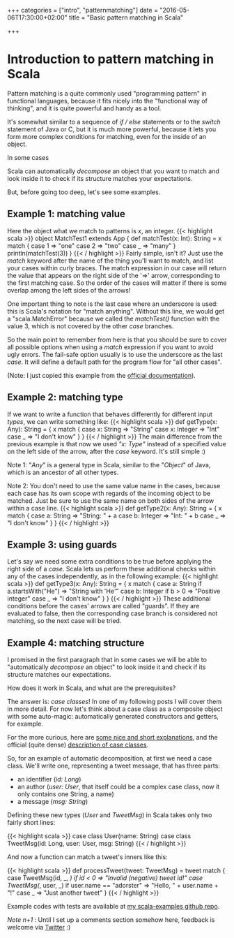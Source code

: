 +++
categories = ["intro", "patternmatching"]
date = "2016-05-06T17:30:00+02:00"
title = "Basic pattern matching in Scala"

+++

# Introduction to pattern matching in Scala

Pattern matching is a quite commonly used "programming pattern" in functional languages, because it 
fits nicely into the "functional way of thinking", and it is quite powerful and handy as a tool.

<!--more-->

It's somewhat similar to a sequence of _if / else_ statements or to the _switch_ statement
of Java or C, but it is much more powerful, because it lets you form more complex 
conditions for matching, even for the inside of an object. 

In some cases
<!-- (when dealing with objects of _case classes_ for example; we'll learn about them a bit later in more detail) -->
Scala can automatically _decompose_ an object that you want to match and look inside it to check
if its structure matches your expectations.

<!--This means 
that you can apply rules based on the object's type or inner structure without having 
to manually disassemble the object into its parts.-->

But, before going too deep, let's see some examples.

## Example 1: matching value

Here the object what we match to patterns is _x_, an integer.
{{< highlight scala >}}
object MatchTest1 extends App {
  def matchTest(x: Int): String = x match {
    case 1 => "one"
    case 2 => "two"
    case _ => "many"
  }
  println(matchTest(3))
}
{{< / highlight >}}
Fairly simple, isn't it? Just use the _match_ keyword after the name of the
thing you'll want to match, and list your cases within curly braces.
The match expression in our case will return the value that appears on the right side of the '=>' arrow, corresponding
to the first matching case. So the order of the cases will matter if there is some overlap among the left sides of the arrows!

One important thing to note is the last case where an underscore is used: this is Scala's notation
for "match anything". Without this line, we would get a "scala.MatchError" because we called 
the _matchTest()_ function with the value 3, which is not covered by the other _case_ branches.

So the main point to remember from here is that you should be sure to cover all
possible options when using a _match_ expression if you want to avoid ugly errors.
The fail-safe option usually is to use the underscore as the last _case_.
It will define a default path for the program flow for "all other cases".

(Note: I just copied this example from the
[official documentation](http://docs.scala-lang.org/tutorials/tour/pattern-matching.html)).

## Example 2: matching type

If we want to write a function that behaves differently for different input _types_, we can write something like:
{{< highlight scala >}}
def getType(x: Any): String = {
  x match {
    case x: String => "String"
    case x: Integer => "Int"
    case _ => "I don't know"
  }
}
{{< / highlight >}}
The main difference from the previous example is that now we used _"x: Type"_ instead of a specified value on the left side
of the arrow, after the _case_ keyword. It's still simple :)

Note 1: "_Any_" is a general type in Scala, similar to the "_Object_" of Java, which is an ancestor of all other types.

Note 2: You don't need to use the same value name in the cases, because each 
case has its own scope with regards of the incoming
object to be matched. Just be sure to use the same name on both sides of the arrow within a case line.
{{< highlight scala >}}
  def getType2(x: Any): String = {
    x match {
      case a: String => "String: " + a
      case b: Integer => "Int: " + b
      case _ => "I don't know"
    }
  }
{{< / highlight >}}


## Example 3: using guards

Let's say we need some extra conditions to be true before applying the right side of a _case_.
Scala lets us perform these additional checks within any of the cases independently, as in the 
following example:
{{< highlight scala >}}
def getType3(x: Any): String = {
  x match {
    case a: String if a.startsWith("He") => "String with 'He'"
    case b: Integer if b > 0 => "Positive integer"
    case _ => "I don't know"
  }
}
{{< / highlight >}}
These additional conditions before the cases' arrows are called "guards". 
If they are evaluated to false, then 
the corresponding case branch is considered not matching, so the next case will be tried.


## Example 4: matching structure

I promised in the first paragraph that in some cases we will be able to
"automatically _decompose_ an object" to look inside it and check
if its structure matches our expectations.

How does it work in Scala, and what are the prerequisites?

The answer is: _case classes_! In one of my following posts I will cover them in more detail.
For now let's think about a case class as a composite object with some 
auto-magic: automatically generated constructors and getters, for example.

For the more curious, here are
[some nice and short explanations](http://stackoverflow.com/questions/2312881/what-is-the-difference-between-scalas-case-class-and-class%29), and the official (quite dense) [description of case classes](http://docs.scala-lang.org/tutorials/tour/case-classes.html).

So, for an example of automatic decomposition, at first we need a
case class. We'll write one, representing a tweet message, that has three parts:

- an identifier (_id: Long_)
- an author (_user: User_, that itself could be a complex case class, now it only contains one String, a name)
- a message (_msg: String_)

Defining these new types (_User_ and _TweetMsg_) in Scala takes only two fairly short lines:

{{< highlight scala >}}
case class User(name: String)
case class TweetMsg(id: Long, user: User, msg: String)
{{< / highlight >}}

And now a function can match a tweet's inners like this:

{{< highlight scala >}}
def processTweet(tweet: TweetMsg) = tweet match {
  case TweetMsg(id, _, _) if id < 0 => "Invalid (negative) tweet id!"
  case TweetMsg(_, user, _) if user.name == "adorster" => "Hello, " + user.name + "!"
  case _ => "Just another tweet"
}
{{< / highlight >}}


Example codes with tests are available at [my scala-examples github repo](https://github.com/ador/scala-examples/tree/master/02_pattern_match_app).

_Note n+1_ : Until I set up a comments section somehow here, feedback is welcome via [Twitter](https://twitter.com/adorster) :)
